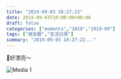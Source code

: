 ```yaml
---
title: "2019-09-03 18:27:22"
date: 2019-09-03T10:00:00+08:00
draft: false
categories: ["moments","2019","2019-09"]
tags: ["朋友圈","生活记录"]
summary: "2019-09-03 18:27:22..."
---
```


🥰好漂亮～

![Media 1](/Moments/photos/2019-09-03/201909031827220.jpg)

